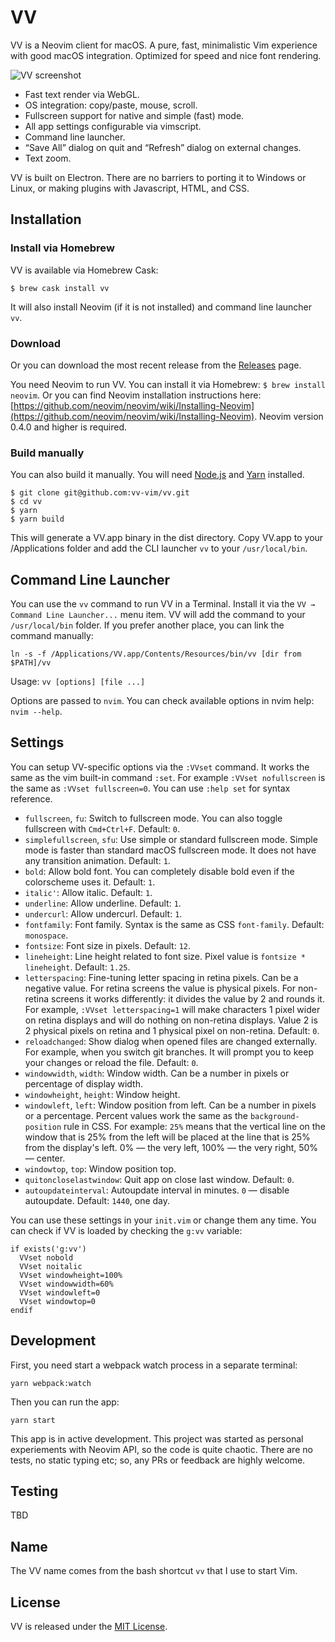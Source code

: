 # VV

VV is a Neovim client for macOS. A pure, fast, minimalistic Vim experience with good macOS integration. Optimized for speed and nice font rendering.

![VV screenshot](assets/screenshot.png)

- Fast text render via WebGL.
- OS integration: copy/paste, mouse, scroll.
- Fullscreen support for native and simple (fast) mode.
- All app settings configurable via vimscript.
- Command line launcher.
- “Save All” dialog on quit and “Refresh” dialog on external changes.
- Text zoom.

VV is built on Electron. There are no barriers to porting it to Windows or Linux, or making plugins with Javascript, HTML, and CSS.

## Installation

### Install via Homebrew

VV is available via Homebrew Cask:

```
$ brew cask install vv
```

It will also install Neovim (if it is not installed) and command line launcher `vv`.

### Download

Or you can download the most recent release from the [Releases](https://github.com/vv-vim/vv/releases/latest) page.

You need Neovim to run VV. You can install it via Homebrew: `$ brew install neovim`. Or you can find Neovim installation instructions here: [https://github.com/neovim/neovim/wiki/Installing-Neovim](https://github.com/neovim/neovim/wiki/Installing-Neovim). Neovim version 0.4.0 and higher is required.

### Build manually

You can also build it manually. You will need [Node.js](https://nodejs.org/en/download/) and [Yarn](https://yarnpkg.com/lang/en/) installed.

```
$ git clone git@github.com:vv-vim/vv.git
$ cd vv
$ yarn
$ yarn build
```

This will generate a VV.app binary in the dist directory. Copy VV.app to your /Applications folder and add the CLI launcher `vv` to your `/usr/local/bin`.

## Command Line Launcher

You can use the `vv` command to run VV in a Terminal. Install it via the `VV → Command Line Launcher...` menu item. VV will add the command to your `/usr/local/bin` folder. If you prefer another place, you can link the command manually:

```
ln -s -f /Applications/VV.app/Contents/Resources/bin/vv [dir from $PATH]/vv
```

Usage: `vv [options] [file ...]`

Options are passed to `nvim`. You can check available options in nvim help: `nvim --help`.

## Settings

You can setup VV-specific options via the `:VVset` command. It works the same as the vim built-in command `:set`. For example `:VVset nofullscreen` is the same as `:VVset fullscreen=0`. You can use `:help set` for syntax reference.

- `fullscreen`, `fu`: Switch to fullscreen mode. You can also toggle fullscreen with `Cmd+Ctrl+F`. Default: `0`.
- `simplefullscreen`, `sfu`: Use simple or standard fullscreen mode. Simple mode is faster than standard macOS fullscreen mode. It does not have any transition animation. Default: `1`.
- `bold`: Allow bold font. You can completely disable bold even if the colorscheme uses it. Default: `1`.
- `italic'`: Allow italic. Default: `1`.
- `underline`: Allow underline. Default: `1`.
- `undercurl`: Allow undercurl. Default: `1`.
- `fontfamily`: Font family. Syntax is the same as CSS `font-family`. Default: `monospace`.
- `fontsize`: Font size in pixels. Default: `12`.
- `lineheight`: Line height related to font size. Pixel value is `fontsize * lineheight`. Default: `1.25`.
- `letterspacing`: Fine-tuning letter spacing in retina pixels. Can be a negative value. For retina screens the value is physical pixels. For non-retina screens it works differently: it divides the value by 2 and rounds it. For example, `:VVset letterspacing=1` will make characters 1 pixel wider on retina displays and will do nothing on non-retina displays. Value 2 is 2 physical pixels on retina and 1 physical pixel on non-retina. Default: `0`.
- `reloadchanged`: Show dialog when opened files are changed externally. For example, when you switch git branches. It will prompt you to keep your changes or reload the file. Default: `0`.
- `windowwidth`, `width`: Window width. Can be a number in pixels or percentage of display width.
- `windowheight`, `height`: Window height.
- `windowleft`, `left`: Window position from left. Can be a number in pixels or a percentage. Percent values work the same as the `background-position` rule in CSS. For example: `25%` means that the vertical line on the window that is 25% from the left will be placed at the line that is 25% from the display's left. 0% — the very left, 100% — the very right, 50% — center.
- `windowtop`, `top`: Window position top.
- `quitoncloselastwindow`: Quit app on close last window. Default: `0`.
- `autoupdateinterval`: Autoupdate interval in minutes. `0` — disable autoupdate. Default: `1440`, one day.

You can use these settings in your `init.vim` or change them any time. You can check if VV is loaded by checking the `g:vv` variable:

```
if exists('g:vv')
  VVset nobold
  VVset noitalic
  VVset windowheight=100%
  VVset windowwidth=60%
  VVset windowleft=0
  VVset windowtop=0
endif
```

## Development

First, you need start a webpack watch process in a separate terminal:

```
yarn webpack:watch
```

Then you can run the app:

```
yarn start
```

This app is in active development. This project was started as personal experiements with Neovim API, so the code is quite chaotic. There are no tests, no static typing etc; so, any PRs or feedback are highly welcome.

## Testing

TBD

## Name

The VV name comes from the bash shortcut `vv` that I use to start Vim.

## License

VV is released under the [MIT License](https://opensource.org/licenses/MIT).
